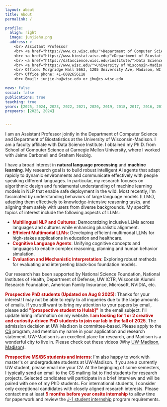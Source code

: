 ```yaml
---
layout: about
title: About
permalink: /

profile:
  align: right
  image: junjiehu.png
  address: >
    <br> Assistant Professor
    <br> <a href="https://www.cs.wisc.edu/">Department of Computer Sciences </a> 
    <br> <a href="https://www.biostat.wisc.edu/">Department of Biostatistics & Medical Informatics </a> 
    <br> <a href="https://datascience.wisc.edu/institute/">Data Science Institute </a> 
    <br> <a href="https://www.wisc.edu/">University of Wisconsin-Madison </a> 
    <br> Office: Morgridge Hall 5663, 1205 University Ave, Madison, WI 53706
    <br> Office phone: +1-6082656118
    <br> Email: junjie.hu@wisc.edu or jhu@cs.wisc.edu

news: false
social: false
publications: true
teaching: true
years: [2025, 2024, 2023, 2022, 2021, 2020, 2019, 2018, 2017, 2016, 2015]
preyears: [2025, 2024]


---
```

I am an Assistant Professor jointly in the Department of Computer Science and Department of Biostatistics at the University of Wisconsin-Madison. I am a faculty affiliate with Data Science Institute. I obtained my Ph.D. from School of Computer Science at Carnegie Mellon University, where I worked with Jaime Carbonell and Graham Neubig. 

I have a broad interest in <b>natural language processing</b> and <b>machine learning</b>. My research goal is to build robust intelligent AI agents that adapt rapidly to dynamic environments and communicate effectively with people speaking different languages. In particular, my research focuses on algorithmic design and fundamental understanding of machine learning models in NLP that enable safe deployment in the wild. Most recently, I'm fascinated by understanding behaviors of large language models (LLMs), adapting them effectively to knowledge-intensive reasoning tasks, and aligning them safely with users from diverse backgrounds. My specific topics of interest include the following aspects of LLMs:

<ul>
  <li><b style="color:#bb0000;">Multilingual NLP and Cultures</b>: Democratizing inclusive LLMs across languages and cultures while enhancing pluralistic alignment. </li>
  <li><b style="color:#bb0000;">Efficient Multimodal LLMs</b>: Developing efficient multimodal LLMs for high-stakes applications in education and healthcare.</li>
  <li><b style="color:#bb0000;">Cognitive Language Agents</b>: Unifying cognitive concepts and languages to enable complex reasoning, planning and human behavior simulation.</li>
  <li><b style="color:#bb0000;">Evaluation and Mechanistic Interpretation</b>: Exploring robust methods for evaluating and interpreting black-box foundation models.</li>
</ul> 

Our research has been supported by National Science Foundation, National Institutes of Health, Department of Defense, UW ICTR, Wisconsin Alumni Research Foundation, American Family Insurance, Microsoft, NVIDIA, etc.


<b style="color:#bb0000;">Prospective PhD students (Updated on Aug 8 2025)</b>: Thanks for your interest! I may not be able to reply to all inqueries due to the large amounts of emails. If you still want to bring my attention to your papers by email, please add <b style="color:#bb0000;">"[prospective student to Hulab]"</b> in the email subject. I'll update hiring information on my website. <b style="color:#bb0000;">I am looking for 1 or 2 creative and curiosity-driven PhD students to join our lab in the fall of 2025</b>. The admission decision at UW-Madison is committee-based. Please apply to the [CS](https://www.cs.wisc.edu/graduate/graduate-admissions-faq/) program, and mention my name in your application and research statement. UW-Madison is an excellent place for research, and Madison is a wonderful city to live in. Please check out these videos (Why [UW-Madison](https://www.youtube.com/watch?v=8cRE4F8GOBE), [Madison](https://www.youtube.com/watch?v=XTJA5alrisQ?)). 

<b style="color:#bb0000;">Prospective MS/BS students and interns</b>: I'm also happy to work with master's or undergraduate students at UW-Madison. If you are a currently UW student, please email me your CV. At the beginging of some semesters, I typically send an email to the CS mailing list to find students for research projects. Selected candidates will participate in a brief interview and will be paired with one of my PhD students. For international students, I consider only exceptional candidates with closely aligned research interests. Please contact me at least <b style="color:#bb0000;">5 months before your onsite internship</b> to allow time for paperwork and review the [J-1 student internship](https://iss.wisc.edu/j-1-student-interns/) program requirements.

<!-- <b>Sponsors</b>: We are thankful for the generous funding award and gift from NIH, Google, Microsoft, NVIDIA and American Family Insurance. -->
